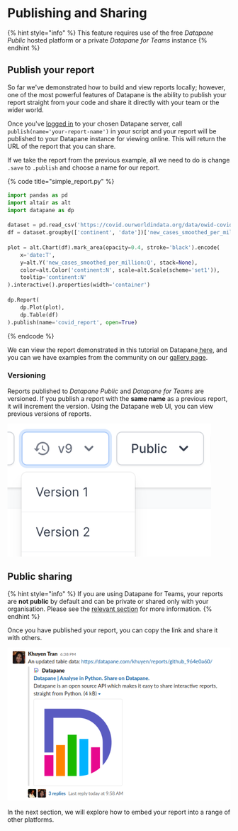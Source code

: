 # Publishing and Sharing

{% hint style="info" %}
This feature requires use of the free _Datapane Public_ hosted platform or a private _Datapane for Teams_ instance
{% endhint %}

## Publish your report

So far we've demonstrated how to build and view reports locally; however, one of the most powerful features of Datapane is the ability to publish your report straight from your code and share it directly with your team or the wider world.

Once you've [logged in](../tut-getting-started.md#authentication) to your chosen Datapane server, call `publish(name='your-report-name')` in your script and your report will be published to your Datapane instance for viewing online. This will return the URL of the report that you can share.

If we take the report from the previous example, all we need to do is change `.save` to `.publish` and choose a name for our report.

{% code title="simple\_report.py" %}
```python
import pandas as pd
import altair as alt
import datapane as dp

dataset = pd.read_csv('https://covid.ourworldindata.org/data/owid-covid-data.csv')
df = dataset.groupby(['continent', 'date'])['new_cases_smoothed_per_million'].mean().reset_index()

plot = alt.Chart(df).mark_area(opacity=0.4, stroke='black').encode(
    x='date:T',
    y=alt.Y('new_cases_smoothed_per_million:Q', stack=None),
    color=alt.Color('continent:N', scale=alt.Scale(scheme='set1')),
    tooltip='continent:N'
).interactive().properties(width='container')

dp.Report(
    dp.Plot(plot), 
    dp.Table(df)
).publish(name='covid_report', open=True)
```
{% endcode %}

We can view the report demonstrated in this tutorial on Datapane[ here](https://acme.datapane.com/reports/Bj3LQ7Q/), and you can we have examples from the community on our [gallery page](www.datapane.com/gallary/). 

### Versioning

Reports published to _Datapane Public_ and _Datapane for Teams_ are versioned. If you publish a report with the **same name** as a previous report, it will increment the version. Using the Datapane web UI, you can view previous versions of reports. 

![](../.gitbook/assets/image%20%28110%29.png)

## Public sharing <a id="nextshare-stepsyour-report"></a>

{% hint style="info" %}
If you are using Datapane for Teams, your reports are **not public** by default and can be private or shared only with your organisation. Please see the [relevant section](../datapane-teams/untitled.md) for more information.
{% endhint %}

Once you have published your report, you can copy the link and share it with others.

![](../.gitbook/assets/image%20%2899%29.png)

In the next section, we will explore how to embed your report into a range of other platforms. 

